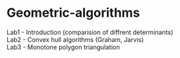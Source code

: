 # Geometric-algorithms

Lab1 - Introduction (comparision of diffrent determinants)  
Lab2 - Convex hull algorithms (Graham, Jarvis)  
Lab3 - Monotone polygon triangulation
